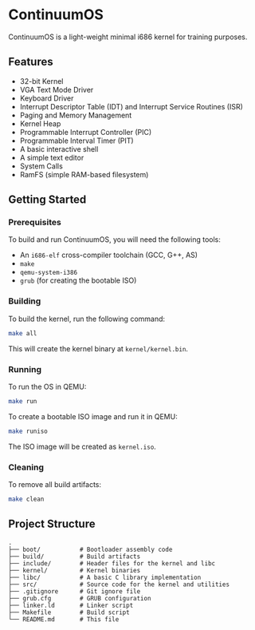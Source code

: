 # ContinuumOS

ContinuumOS is a light-weight minimal i686 kernel for training purposes.

## Features

*   32-bit Kernel
*   VGA Text Mode Driver
*   Keyboard Driver
*   Interrupt Descriptor Table (IDT) and Interrupt Service Routines (ISR)
*   Paging and Memory Management
*   Kernel Heap
*   Programmable Interrupt Controller (PIC)
*   Programmable Interval Timer (PIT)
*   A basic interactive shell
*   A simple text editor
*   System Calls
*   RamFS (simple RAM-based filesystem)

## Getting Started

### Prerequisites

To build and run ContinuumOS, you will need the following tools:

*   An `i686-elf` cross-compiler toolchain (GCC, G++, AS)
*   `make`
*   `qemu-system-i386`
*   `grub` (for creating the bootable ISO)

### Building

To build the kernel, run the following command:

```sh
make all
```

This will create the kernel binary at `kernel/kernel.bin`.

### Running

To run the OS in QEMU:

```sh
make run
```

To create a bootable ISO image and run it in QEMU:

```sh
make runiso
```

The ISO image will be created as `kernel.iso`.

### Cleaning

To remove all build artifacts:

```sh
make clean
```

## Project Structure

```
.
├── boot/           # Bootloader assembly code
├── build/          # Build artifacts 
├── include/        # Header files for the kernel and libc
├── kernel/         # Kernel binaries 
├── libc/           # A basic C library implementation
├── src/            # Source code for the kernel and utilities
├── .gitignore      # Git ignore file
├── grub.cfg        # GRUB configuration
├── linker.ld       # Linker script
├── Makefile        # Build script
└── README.md       # This file
```